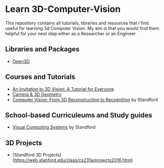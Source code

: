 # Learn 3D-Computer-Vision

This repository contains all tutorials, libraries and resources that I find useful for learning 3d Computer Vision. My aim is that you would find them helpful for your next step either as a Researcher or an Engineer.

## Libraries and Packages
- [Open3D](http://www.open3d.org/docs/release/getting_started.html)

## Courses and Tutorials
- [An Invitation to 3D Vision: A Tutorial for Everyone](https://github.com/sunglok/3dv_tutorial)
- [Camera & 3D Geometry](https://www.youtube.com/playlist?list=PLFW2Za6wL5EUkrngX-5RZB6ToldUU_is1)
- [Computer Vision: From 3D Reconstruction to Recognition](https://online.stanford.edu/courses/cs231a-computer-vision-3d-reconstruction-recognition) by Standford

## School-based Curriculeums and Study guides
- [Visual Computing Systems](http://graphics.stanford.edu/courses/cs348v-18-winter/readings.html) by Standford

## 3D Projects
- [Standford 3D Projects] (https://web.stanford.edu/class/cs231a/projects2016.html)
